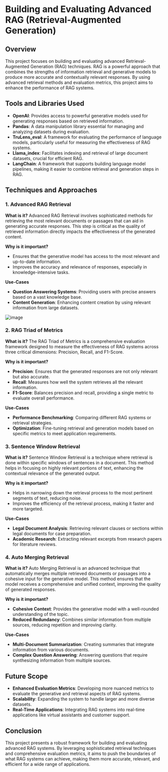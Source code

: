# Building and Evaluating Advanced RAG  (Retrieval-Augmented Generation)
           
## Overview
This project focuses on building and evaluating advanced Retrieval-Augmented Generation (RAG) techniques. RAG is a powerful approach that combines the strengths of information retrieval and generative models to produce more accurate and contextually relevant responses. By using advanced retrieval methods and evaluation metrics, this project aims to enhance the performance of RAG systems.

## Tools and Libraries Used
- **OpenAI**: Provides access to powerful generative models used for generating responses based on retrieved information.
- **Pandas**: A data manipulation library essential for managing and analyzing datasets during evaluation.
- **TruLens_eval**: A framework for evaluating the performance of language models, particularly useful for measuring the effectiveness of RAG systems.
- **Llama_index**: Facilitates indexing and retrieval of large document datasets, crucial for efficient RAG.
- **LangChain**: A framework that supports building language model pipelines, making it easier to combine retrieval and generation steps in RAG.

## Techniques and Approaches        

### 1. **Advanced RAG Retrieval**
   **What is it?**
   Advanced RAG Retrieval involves sophisticated methods for retrieving the most relevant documents or passages that can aid in generating accurate responses. This step is critical as the quality of retrieved information directly impacts the effectiveness of the generated content.

   **Why is it important?**
   - Ensures that the generative model has access to the most relevant and up-to-date information.
   - Improves the accuracy and relevance of responses, especially in knowledge-intensive tasks.

   **Use-Cases**
   - **Question Answering Systems**: Providing users with precise answers based on a vast knowledge base.
   - **Content Generation**: Enhancing content creation by using relevant information from large datasets.
     
![image](https://github.com/user-attachments/assets/80a849e5-0bfb-4e20-a715-500b73ce721a)

### 2. **RAG Triad of Metrics**
   **What is it?**
   The RAG Triad of Metrics is a comprehensive evaluation framework designed to measure the effectiveness of RAG systems across three critical dimensions: Precision, Recall, and F1-Score.

   **Why is it important?**
   - **Precision**: Ensures that the generated responses are not only relevant but also accurate.
   - **Recall**: Measures how well the system retrieves all the relevant information.
   - **F1-Score**: Balances precision and recall, providing a single metric to evaluate overall performance.

   **Use-Cases**
   - **Performance Benchmarking**: Comparing different RAG systems or retrieval strategies.
   - **Optimization**: Fine-tuning retrieval and generation models based on specific metrics to meet application requirements.

### 3. **Sentence Window Retrieval**
   **What is it?**
   Sentence Window Retrieval is a technique where retrieval is done within specific windows of sentences in a document. This method helps in focusing on highly relevant portions of text, enhancing the contextual relevance of the generated output.

   **Why is it important?**
   - Helps in narrowing down the retrieval process to the most pertinent segments of text, reducing noise.
   - Improves the efficiency of the retrieval process, making it faster and more targeted.

   **Use-Cases**
   - **Legal Document Analysis**: Retrieving relevant clauses or sections within legal documents for case preparation.
   - **Academic Research**: Extracting relevant excerpts from research papers for literature reviews.

### 4. **Auto Merging Retrieval**
   **What is it?**
   Auto Merging Retrieval is an advanced technique that automatically merges multiple retrieved documents or passages into a cohesive input for the generative model. This method ensures that the model receives a comprehensive and unified context, improving the quality of generated responses.

   **Why is it important?**
   - **Cohesive Context**: Provides the generative model with a well-rounded understanding of the topic.
   - **Reduced Redundancy**: Combines similar information from multiple sources, reducing repetition and improving clarity.

   **Use-Cases**
   - **Multi-Document Summarization**: Creating summaries that integrate information from various documents.
   - **Complex Question Answering**: Answering questions that require synthesizing information from multiple sources.

## Future Scope
- **Enhanced Evaluation Metrics**: Developing more nuanced metrics to evaluate the generative and retrieval aspects of RAG systems.
- **Scalability**: Expanding the system to handle larger and more diverse datasets.
- **Real-Time Applications**: Integrating RAG systems into real-time applications like virtual assistants and customer support.

## Conclusion
This project presents a robust framework for building and evaluating advanced RAG systems. By leveraging sophisticated retrieval techniques and comprehensive evaluation metrics, it aims to push the boundaries of what RAG systems can achieve, making them more accurate, relevant, and efficient for a wide range of applications.
